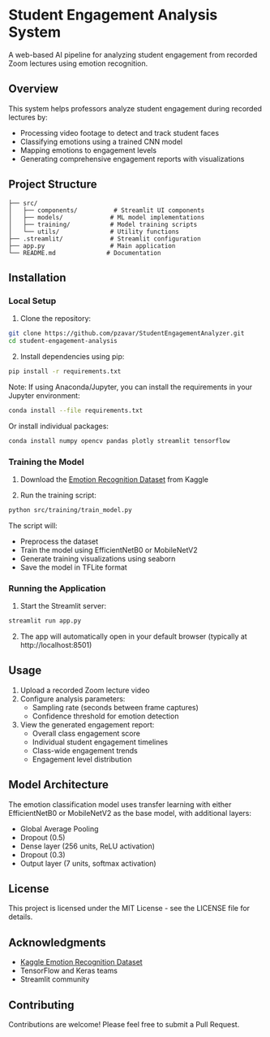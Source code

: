 # Student Engagement Analysis System

A web-based AI pipeline for analyzing student engagement from recorded Zoom lectures using emotion recognition.

## Overview

This system helps professors analyze student engagement during recorded lectures by:
- Processing video footage to detect and track student faces
- Classifying emotions using a trained CNN model
- Mapping emotions to engagement levels
- Generating comprehensive engagement reports with visualizations

## Project Structure

```
├── src/
│   ├── components/          # Streamlit UI components
│   ├── models/             # ML model implementations
│   ├── training/           # Model training scripts
│   └── utils/              # Utility functions
├── .streamlit/             # Streamlit configuration
├── app.py                  # Main application
└── README.md              # Documentation
```

## Installation

### Local Setup

1. Clone the repository:
```bash
git clone https://github.com/pzavar/StudentEngagementAnalyzer.git
cd student-engagement-analysis
```

2. Install dependencies using pip:
```bash
pip install -r requirements.txt
```

Note: If using Anaconda/Jupyter, you can install the requirements in your Jupyter environment:
```bash
conda install --file requirements.txt
```
Or install individual packages:
```bash
conda install numpy opencv pandas plotly streamlit tensorflow
```

### Training the Model

1. Download the [Emotion Recognition Dataset](https://www.kaggle.com/datasets/sujaykapadnis/emotion-recognition-dataset/data) from Kaggle

2. Run the training script:
```bash
python src/training/train_model.py
```

The script will:
- Preprocess the dataset
- Train the model using EfficientNetB0 or MobileNetV2
- Generate training visualizations using seaborn
- Save the model in TFLite format

### Running the Application

1. Start the Streamlit server:
```bash
streamlit run app.py
```

2. The app will automatically open in your default browser
   (typically at http://localhost:8501)

## Usage

1. Upload a recorded Zoom lecture video
2. Configure analysis parameters:
   - Sampling rate (seconds between frame captures)
   - Confidence threshold for emotion detection
3. View the generated engagement report:
   - Overall class engagement score
   - Individual student engagement timelines
   - Class-wide engagement trends
   - Engagement level distribution

## Model Architecture

The emotion classification model uses transfer learning with either EfficientNetB0 or MobileNetV2 as the base model, with additional layers:
- Global Average Pooling
- Dropout (0.5)
- Dense layer (256 units, ReLU activation)
- Dropout (0.3)
- Output layer (7 units, softmax activation)



## License

This project is licensed under the MIT License - see the LICENSE file for details.

## Acknowledgments

- [Kaggle Emotion Recognition Dataset](https://www.kaggle.com/datasets/sujaykapadnis/emotion-recognition-dataset/data)
- TensorFlow and Keras teams
- Streamlit community

## Contributing

Contributions are welcome! Please feel free to submit a Pull Request.
